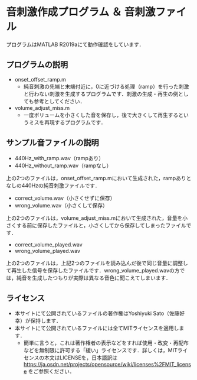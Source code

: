 # 音刺激作成プログラム ＆ 音刺激ファイル

プログラムはMATLAB R2019aにて動作確認をしています．

## プログラムの説明
- onset_offset_ramp.m
  - 純音刺激の先端と末端付近に，0に近づける処理（ramp）を行った刺激と行わない刺激を生成するプログラムです．刺激の生成・再生の例としても参考としてください．
- volume_adjust_miss.m
  - 一度ボリュームを小さくした音を保存し，後で大きくして再生するというミスを再現するプログラムです．

## サンプル音ファイルの説明
- 440Hz_with_ramp.wav（rampあり）
- 440Hz_without_ramp.wav（rampなし）

上の2つのファイルは，onset_offset_ramp.mにおいて生成された，rampありとなしの440Hzの純音刺激ファイルです．

- correct_volume.wav（小さくせずに保存）
- wrong_volume.wav（小さくして保存）

上の2つのファイルは，volume_adjust_miss.mにおいて生成された，音量を小さくする前に保存したファイルと，小さくしてから保存してしまったファイルです．

- correct_volume_played.wav
- wrong_volume_played.wav

上の2つのファイルは，上記2つのファイルを読み込んだ後で同じ音量に調整して再生した信号を保存したファイルです．wrong_volume_played.wavの方では，純音を生成したつもりが実際は異なる音色に聞こえてしまいます．

## ライセンス
- 本サイトにて公開されているファイルの著作権はYoshiyuki Sato（佐藤好幸）が保持します．
- 本サイトにて公開されているファイルには全てMITライセンスを適用します．
  - 簡単に言うと，これは著作権者の表示などをすれば使用・改変・再配布などを無制限に許可する「緩い」ライセンスです．詳しくは，MITライセンスの本文はLICENSEを，日本語訳は https://ja.osdn.net/projects/opensource/wiki/licenses%2FMIT_license をご参照ください．
